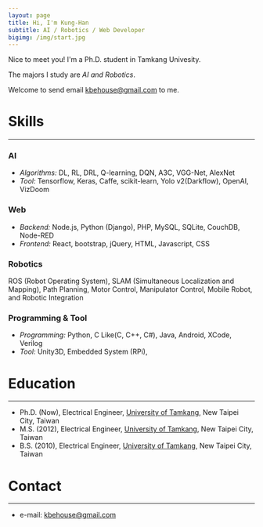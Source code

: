 ```yaml
---
layout: page
title: Hi, I'm Kung-Han
subtitle: AI / Robotics / Web Developer
bigimg: /img/start.jpg
---
```


Nice to meet you! I'm a Ph.D. student in Tamkang Univesity.

The majors I study are *AI and Robotics*. 

Welcome to send email [kbehouse@gmail.com](mailto:kbehouse@gmail.com) to me.

# Skills
---

### AI
* *Algorithms:* DL, RL, DRL, Q-learning, DQN, A3C, VGG-Net, AlexNet
* *Tool:* Tensorflow, Keras, Caffe, scikit-learn, Yolo v2(Darkflow), OpenAI, VizDoom

### Web
* *Backend:* Node.js, Python (Django), PHP, MySQL, SQLite, CouchDB, Node-RED
* *Frontend:* React, bootstrap, jQuery, HTML, Javascript, CSS

### Robotics
ROS (Robot Operating System), SLAM (Simultaneous Localization and Mapping), Path Planning, Motor Control, Manipulator Control, Mobile Robot, and Robotic Integration

### Programming & Tool
* *Programming:* Python, C Like(C, C++, C#), Java, Android, XCode, Verilog
* *Tool:* Unity3D, Embedded System (RPi), 

# Education
---
* Ph.D. (Now), Electrical Engineer, [University of Tamkang](http://www.tku.edu.tw/), New Taipei City, Taiwan
* M.S. (2012), Electrical Engineer, [University of Tamkang](http://www.tku.edu.tw/), New Taipei City, Taiwan
* B.S. (2010), Electrical Engineer, [University of Tamkang](http://www.tku.edu.tw/), New Taipei City, Taiwan


# Contact
---
* e-mail: [kbehouse@gmail.com](mailto:kbehouse@gmail.com)

